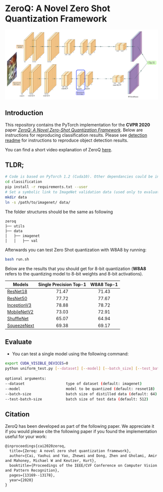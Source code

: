 # ZeroQ: A Novel Zero Shot Quantization Framework
![Block](imgs/resnet18_sensitivity.png)



## Introduction

This repository contains the PyTorch implementation for the **CVPR 2020** paper [*ZeroQ: A Novel Zero-Shot Quantization Framework*](https://arxiv.org/abs/2001.00281). Below are instructions for reproducing classification results. Please see [detection readme](https://github.com/amirgholami/ZeroQ/tree/master/detection) for instructions to reproduce object detection results.

You can find a short video explanation of ZeroQ [here](https://news.developer.nvidia.com/nvidia-partners-present-ai-research-at-cvpr-2020/).

## TLDR;

```bash
# Code is based on PyTorch 1.2 (Cuda10). Other dependancies could be installed as follows: 
cd classification
pip install -r requirements.txt --user
# Set a symbolic link to ImageNet validation data (used only to evaluate model) 
mkdir data
ln -s /path/to/imagenet/ data/
```

The folder structures should be the same as following
```
zeroq
├── utils
├── data
│   ├── imagenet
│   │   ├── val
```
Afterwards you can test Zero Shot quantization with W8A8 by running:

```bash
bash run.sh
```

Below are the results that you should get for 8-bit quantization (**W8A8** refers to the quantizing model to 8-bit weights and 8-bit activations).


| Models                                          | Single Precision Top-1 | W8A8 Top-1 |
| ----------------------------------------------- | :--------------------: | :--------: |
| [ResNet18](https://arxiv.org/abs/1512.03385)    |          71.47         |   71.43    |
| [ResNet50](https://arxiv.org/abs/1512.03385)    |          77.72         |   77.67    |
| [InceptionV3](https://arxiv.org/abs/1512.00567) |          78.88         |   78.72    |
| [MobileNetV2](https://arxiv.org/abs/1801.04381) |          73.03         |   72.91    |
| [ShuffleNet](https://arxiv.org/abs/1707.01083)  |          65.07         |   64.94    |
| [SqueezeNext](https://arxiv.org/abs/1803.10615) |          69.38         |   69.17    |

## Evaluate

- You can test a single model using the following command:

```bash
export CUDA_VISIBLE_DEVICES=0
python uniform_test.py [--dataset] [--model] [--batch_size] [--test_batch_size]

optional arguments:
--dataset                   type of dataset (default: imagenet)
--model                     model to be quantized (default: resnet18)
--batch-size                batch size of distilled data (default: 64)
--test-batch-size           batch size of test data (default: 512)
```




## Citation
ZeroQ has been developed as part of the following paper. We appreciate it if you would please cite the following paper if you found the implementation useful for your work:

```text
@inproceedings{cai2020zeroq,
  title={Zeroq: A novel zero shot quantization framework},
  author={Cai, Yaohui and Yao, Zhewei and Dong, Zhen and Gholami, Amir and Mahoney, Michael W and Keutzer, Kurt},
  booktitle={Proceedings of the IEEE/CVF Conference on Computer Vision and Pattern Recognition},
  pages={13169--13178},
  year={2020}
}
```
